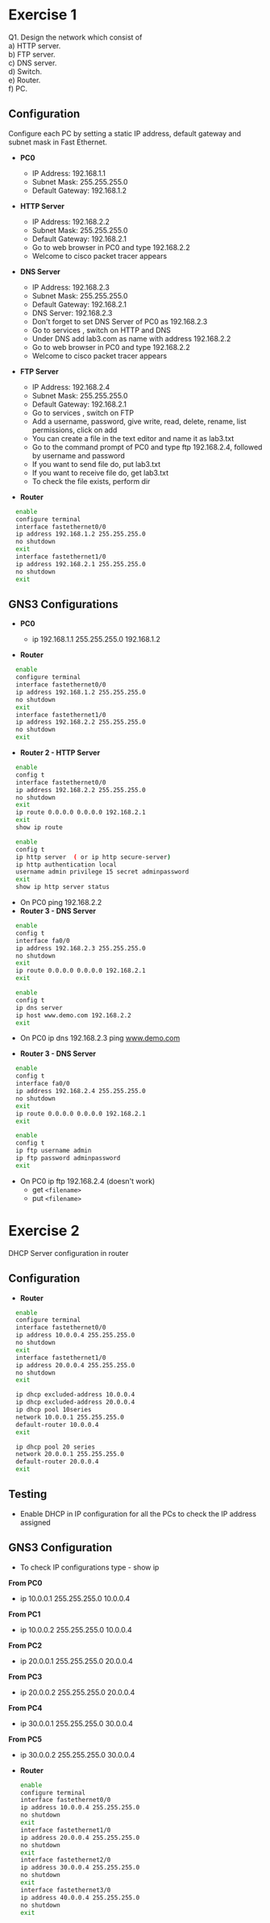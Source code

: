 # Exercise 1

Q1. Design the network which consist of   
a) HTTP server.   
b) FTP server.   
c) DNS server.   
d) Switch.   
e) Router.   
f) PC.  

## Configuration

Configure each PC by setting a static IP address, default gateway and subnet mask in Fast Ethernet.

- **PC0**
  - IP Address: 192.168.1.1
  - Subnet Mask: 255.255.255.0
  - Default Gateway:  192.168.1.2

- **HTTP Server**
  - IP Address: 192.168.2.2
  - Subnet Mask: 255.255.255.0
  - Default Gateway:  192.168.2.1
  - Go to web browser in PC0 and type 192.168.2.2
  - Welcome to cisco packet tracer appears

- **DNS Server**
  - IP Address: 192.168.2.3
  - Subnet Mask: 255.255.255.0
  - Default Gateway:  192.168.2.1
  - DNS Server: 192.168.2.3
  - Don't forget to set DNS Server of PC0 as 192.168.2.3
  - Go to services , switch on HTTP and DNS
  - Under DNS add lab3.com as name with address 192.168.2.2
  - Go to web browser in PC0 and type 192.168.2.2
  - Welcome to cisco packet tracer appears

- **FTP Server**
  - IP Address: 192.168.2.4
  - Subnet Mask: 255.255.255.0
  - Default Gateway:  192.168.2.1
  - Go to services , switch on FTP
  - Add a username, password, give write, read, delete, rename, list permissions, click on add
  - You can create a file in the text editor and name it as lab3.txt
  - Go to the command prompt of PC0 and type ftp 192.168.2.4, followed by username and password
  - If you want to send file do,  put lab3.txt
  - If you want to receive file do,  get lab3.txt
  - To check the file exists, perform dir

- **Router**
```bash
  enable
  configure terminal
  interface fastethernet0/0
  ip address 192.168.1.2 255.255.255.0
  no shutdown
  exit
  interface fastethernet1/0
  ip address 192.168.2.1 255.255.255.0
  no shutdown
  exit
```
  
## GNS3 Configurations
- **PC0**
  - ip 192.168.1.1 255.255.255.0 192.168.1.2

- **Router**
```bash
  enable
  configure terminal
  interface fastethernet0/0
  ip address 192.168.1.2 255.255.255.0
  no shutdown
  exit
  interface fastethernet1/0
  ip address 192.168.2.2 255.255.255.0
  no shutdown
  exit
```

- **Router 2 - HTTP Server**
```bash
  enable
  config t
  interface fastethernet0/0
  ip address 192.168.2.2 255.255.255.0
  no shutdown
  exit
  ip route 0.0.0.0 0.0.0.0 192.168.2.1
  exit
  show ip route

  enable
  config t
  ip http server  ( or ip http secure-server)
  ip http authentication local
  username admin privilege 15 secret adminpassword
  exit
  show ip http server status
```
  - On PC0 ping 192.168.2.2
- **Router 3 - DNS Server**
```bash
  enable
  config t
  interface fa0/0 
  ip address 192.168.2.3 255.255.255.0
  no shutdown
  exit
  ip route 0.0.0.0 0.0.0.0 192.168.2.1
  exit

  enable
  config t
  ip dns server
  ip host www.demo.com 192.168.2.2
  exit
```
  - On PC0 ip dns 192.168.2.3
    ping www.demo.com


- **Router 3 - DNS Server**
```bash
  enable
  config t
  interface fa0/0 
  ip address 192.168.2.4 255.255.255.0
  no shutdown
  exit
  ip route 0.0.0.0 0.0.0.0 192.168.2.1
  exit

  enable
  config t
  ip ftp username admin
  ip ftp password adminpassword
  exit
```
  - On PC0 ip ftp 192.168.2.4 (doesn't work)
    - get `<filename>`
    - put `<filename>`

# Exercise 2
DHCP Server configuration in router

## Configuration

- **Router**
```bash
  enable
  configure terminal
  interface fastethernet0/0
  ip address 10.0.0.4 255.255.255.0
  no shutdown
  exit
  interface fastethernet1/0
  ip address 20.0.0.4 255.255.255.0
  no shutdown
  exit

  ip dhcp excluded-address 10.0.0.4
  ip dhcp excluded-address 20.0.0.4
  ip dhcp pool 10series
  network 10.0.0.1 255.255.255.0
  default-router 10.0.0.4
  exit

  ip dhcp pool 20 series
  network 20.0.0.1 255.255.255.0 
  default-router 20.0.0.4
  exit
``` 
## Testing
- Enable DHCP in IP configuration for all the PCs to check the IP address assigned 

## GNS3 Configuration

- To check IP configurations type - show ip

**From PC0**
- ip 10.0.0.1 255.255.255.0 10.0.0.4

**From PC1**
- ip 10.0.0.2 255.255.255.0 10.0.0.4

**From PC2**
- ip 20.0.0.1 255.255.255.0 20.0.0.4

**From PC3**
- ip 20.0.0.2 255.255.255.0 20.0.0.4

**From PC4**
- ip 30.0.0.1 255.255.255.0 30.0.0.4

**From PC5**
- ip 30.0.0.2 255.255.255.0 30.0.0.4

- **Router**
  ```bash
  enable
  configure terminal
  interface fastethernet0/0
  ip address 10.0.0.4 255.255.255.0
  no shutdown
  exit
  interface fastethernet1/0
  ip address 20.0.0.4 255.255.255.0
  no shutdown
  exit
  interface fastethernet2/0
  ip address 30.0.0.4 255.255.255.0
  no shutdown
  exit
  interface fastethernet3/0
  ip address 40.0.0.4 255.255.255.0
  no shutdown
  exit